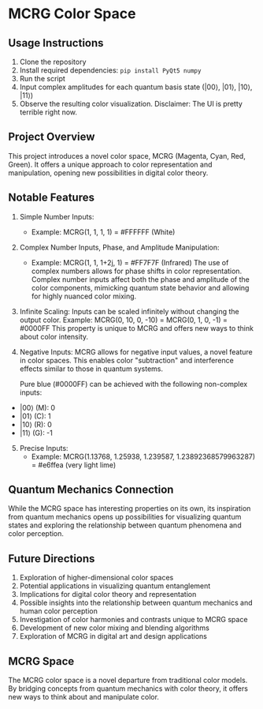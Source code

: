 # MCRG Color Space

## Usage Instructions

1. Clone the repository
2. Install required dependencies: `pip install PyQt5 numpy`
3. Run the script
4. Input complex amplitudes for each quantum basis state (|00⟩, |01⟩, |10⟩, |11⟩)
5. Observe the resulting color visualization. Disclaimer: The UI is pretty terrible right now.
   
## Project Overview

This project introduces a novel color space, MCRG (Magenta, Cyan, Red, Green). It offers a unique approach to color representation and manipulation, opening new possibilities in digital color theory.

## Notable Features

1. Simple Number Inputs:
   - Example: MCRG(1, 1, 1, 1) = #FFFFFF (White)
2. Complex Number Inputs, Phase, and Amplitude Manipulation:
   - Example: MCRG(1, 1, 1+2j, 1) = #FF7F7F (Infrared)
   The use of complex numbers allows for phase shifts in color representation. Complex number inputs affect both the phase and amplitude of the color components, mimicking quantum state behavior and allowing for highly nuanced color mixing.

3. Infinite Scaling:
   Inputs can be scaled infinitely without changing the output color.
   Example: MCRG(0, 10, 0, -10) = MCRG(0, 1, 0, -1) = #0000FF
   This property is unique to MCRG and offers new ways to think about color intensity.

4. Negative Inputs:
   MCRG allows for negative input values, a novel feature in color spaces. This enables color "subtraction" and interference effects similar to those in quantum systems.
   
   Pure blue (#0000FF) can be achieved with the following non-complex inputs:

- |00⟩ (M): 0
- |01⟩ (C): 1
- |10⟩ (R): 0
- |11⟩ (G): -1

5. Precise Inputs:
   - Example: MCRG(1.13768, 1.25938, 1.239587, 1.23892368579963287) = #e6ffea (very light lime)
## Quantum Mechanics Connection

While the MCRG space has interesting properties on its own, its inspiration from quantum mechanics opens up possibilities for visualizing quantum states and exploring the relationship between quantum phenomena and color perception.

## Future Directions

1. Exploration of higher-dimensional color spaces
2. Potential applications in visualizing quantum entanglement
3. Implications for digital color theory and representation
4. Possible insights into the relationship between quantum mechanics and human color perception
5. Investigation of color harmonies and contrasts unique to MCRG space
6. Development of new color mixing and blending algorithms
7. Exploration of MCRG in digital art and design applications

## MCRG Space

The MCRG color space is a novel departure from traditional color models. By bridging concepts from quantum mechanics with color theory, it offers new ways to think about and manipulate color. 
